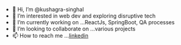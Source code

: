 - 👋 Hi, I’m @kushagra-singhal
- 👀 I’m interested in web dev and exploring disruptive tech
- 🌱 I’m currently working on ...ReactJs, SpringBoot, QA processes
- 💞️ I’m looking to collaborate on ...various projects
- 📫 How to reach me ...[linkedin](https://www.linkedin.com/in/kushagra-singhal-7312a4173/)

<!---
kushagra-singhal/kushagra-singhal is a ✨ special ✨ repository because its `README.md` (this file) appears on your GitHub profile.
You can click the Preview link to take a look at your changes.
--->
